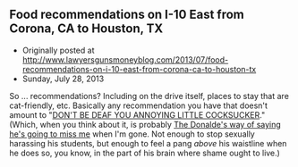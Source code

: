 ## Food recommendations on I-10 East from Corona, CA to Houston, TX

 * Originally posted at http://www.lawyersgunsmoneyblog.com/2013/07/food-recommendations-on-i-10-east-from-corona-ca-to-houston-tx
 * Sunday, July 28, 2013

So ... recommendations? Including on the drive itself, places to stay that are cat-friendly, etc. Basically any recommendation you have that doesn't amount to "[DON'T BE DEAF YOU ANNOYING LITTLE COCKSUCKER](http://lawyersgunsmon.wpengine.com/2013/07/the-saga-of-sek-hertz/comment-page-1#comment-612520)." (Which, when you think about it, is probably [The Donalde's way of saying he's going to miss me](http://americanpowerblog.blogspot.com/) when I'm gone. Not enough to stop sexually harassing his students, but enough to feel a pang _above_ his waistline when he does so, you know, in the part of his brain where shame ought to live.)
